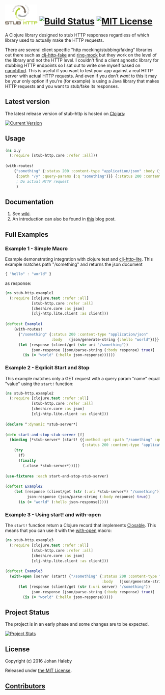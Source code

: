 # ![Logo](logo.png "Stub HTTP") [![Build Status](https://img.shields.io/travis/johanhaleby/stub-http.svg?style=flat)](https://travis-ci.org/johanhaleby/stub-http) [![MIT License](https://img.shields.io/badge/license-MIT-brightgreen.svg?style=flat)](https://www.tldrlegal.com/l/mit) 

A Clojure library designed to stub HTTP responses regardless of which library used to actually make the HTTP requests.
  
There are several client specific "http mocking/stubbing/faking" libraries out there such as [clj-http-fake](https://github.com/myfreeweb/clj-http-fake) and 
[ring-mock](https://github.com/ring-clojure/ring-mock) but they work on the level of the library and not the HTTP level. I couldn't find a client agnostic library for 
stubbing HTTP endpoints so I sat out to write one myself based on [nanohttpd](https://github.com/NanoHttpd/nanohttpd). This is useful
if you want to test your app against a real HTTP server with actual HTTP requests. And even if you don't _want_ to this it may be your only
option if you're (for example) is using a Java library that makes HTTP requests and you want to stub/fake its responses.


## Latest version

The latest release version of stub-http is hosted on [Clojars](https://clojars.org):

[![Current Version](https://clojars.org/se.haleby/stub-http/latest-version.svg)](https://clojars.org/se.haleby/stub-http)

## Usage

```clojure
(ns x.y
  (:require [stub-http.core :refer :all]))

(with-routes! 
	{"something" {:status 200 :content-type "application/json" :body (json/generate-string {:hello "world"})}
	 {:path "/y" :query-params {:q "something")}} {:status 200 :content-type "application/json" :body  (json/generate-string {:hello "brave new world"})}}
	 ; Do actual HTTP request
	 )
```

## Documentation

1. See [wiki](https://github.com/johanhaleby/stub-http/wiki).
1. An introduction can also be found in [this](http://code.haleby.se/2016/03/28/stubbing-http-services-in-clojure/) blog post.

## Full Examples

### Example 1 - Simple Macro
Example demonstrating integration with clojure test and [clj-http-lite](https://github.com/hiredman/clj-http-lite). 
This example matches path "/something" and returns the json document
     
```javascript
{ "hello" : "world" }
```

as response: 

```clojure
(ns stub-http.example1
  (:require [clojure.test :refer :all]
            [stub-http.core :refer :all]
            [cheshire.core :as json]
            [clj-http.lite.client :as client]))

(deftest Example1  
    (with-routes!
      {"/something" {:status 200 :content-type "application/json"
                     :body   (json/generate-string {:hello "world"})}}
      (let [response (client/get (str uri "/something"))
            json-response (json/parse-string (:body response) true)]
        (is (= "world" (:hello json-response))))))
```

### Example 2 - Explicit Start and Stop

This example matches only a GET request with a query param "name" equal "value" using the `start!` function:

```clojure
(ns stub-http.example2
  (:require [clojure.test :refer :all]
            [stub-http.core :refer :all]
            [cheshire.core :as json]
            [clj-http.lite.client :as client]))

(declare ^:dynamic *stub-server*)

(defn start-and-stop-stub-server [f]
  (binding [*stub-server* (start! {{:method :get :path "/something" :query-params {:name "value"}}
                                   {:status 200 :content-type "application/json" :body (json/generate-string {:hello "world"})}})]
    (try
      (f)
      (finally
        (.close *stub-server*)))))

(use-fixtures :each start-and-stop-stub-server)

(deftest Example2
    (let [response (client/get (str (:uri *stub-server*) "/something"))
          json-response (json/parse-string (:body response) true)]
      (is (= "world" (:hello json-response)))))
```

### Example 3 - Using start! and with-open

The `start!` function return a Clojure record that implements [Closable](https://docs.oracle.com/javase/8/docs/api/java/io/Closeable.html). 
This means that you can use it with the [with-open](https://clojuredocs.org/clojure.core/with-open) macro:
  
```clojure
(ns stub-http.example3
  (:require [clojure.test :refer :all]
            [stub-http.core :refer :all]
            [cheshire.core :as json]
            [clj-http.lite.client :as client]))

(deftest Example3
  (with-open [server (start! {"/something" {:status 200 :content-type "application/json"
                                            :body   (json/generate-string {:hello "world"})}})]
      (let [response (client/get (str (:uri server) "/something"))
            json-response (json/parse-string (:body response) true)]
        (is (= "world" (:hello json-response)))))
```

## Project Status

The project is in an early phase and some changes are to be expected.

[![Project Stats](https://www.openhub.net/p/stub-http/widgets/project_thin_badge.gif)](https://www.openhub.net/p/stub-http)

## License

Copyright (c) 2016 Johan Haleby

Released under [the MIT License](http://www.opensource.org/licenses/mit-license.php).

## [Contributors](https://github.com/johanhaleby/stub-http/contributors)
